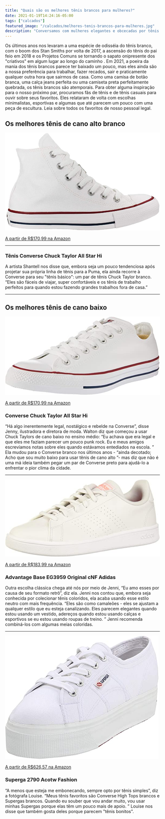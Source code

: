 ```yaml
---
title: "Quais são os melhores tênis brancos para mulheres?"
date: 2021-01-19T14:24:16-05:00
tags: ["calcados"]
featured_image: "/calcados/melhores-tenis-brancos-para-mulheres.jpg"
description: "Conversamos com mulheres elegantes e obcecadas por tênis sobre os melhores tênis brancos, com opções atléticas, cano alto, cano baixo, couro, lona e opções da moda de marcas como Nike, Asics, Reebok, Adidas, Yeezy, Superga, Feit e Converse."
---
```


Os últimos anos nos levaram a uma espécie de odisséia do tênis branco, com o boom dos Stan Smiths por volta de 2017, a ascensão do tênis do pai feio em 2018 e os Projetos Comuns se tornando o sapato onipresente dos "criativos" em algum lugar ao longo do caminho . Em 2021, a poeira da mania dos tênis brancos parece ter baixado um pouco, mas eles ainda são a nossa preferência para trabalhar, fazer recados, sair e praticamente qualquer outra hora que sairmos de casa. Como uma camisa de botão branca, uma calça jeans perfeita ou uma camiseta preta perfeitamente quebrada, os tênis brancos são atemporais. Para obter alguma inspiração para o nosso próximo par, procuramos fãs de tênis e de tênis casuais para ouvir sobre seus favoritos. Eles relataram de volta com escolhas minimalistas, esportivas e algumas que até parecem um pouco com uma peça de escultura. Leia sobre todos os favoritos de nosso pessoal legal.


## Os melhores tênis de cano alto branco

[![Tênis Converse Chuck Taylor All Star Hi](/calcados/converse-chuck-high-top.jpg)](https://www.amazon.com.br/All-Star-Converse-Taylor-Branco/dp/B07C36BPQN/ref=sr_1_5)

[A partir de R$170,99 na Amazon](https://www.amazon.com.br/All-Star-Converse-Taylor-Branco/dp/B07C36BPQN/ref=sr_1_5)

---

### Tênis Converse Chuck Taylor All Star Hi

A artista Shantell nos disse que, embora seja um pouco tendenciosa após projetar sua própria linha de tênis para a Puma, ela ainda recorre à Converse para seu "tênis básico": um par de tênis Chuck Taylor branco. “Eles são fáceis de viajar, super confortáveis e os tênis de trabalho perfeitos para quando estou fazendo grandes trabalhos fora de casa.”


---
## Os melhores tênis de cano baixo

[![Converse Chuck Taylor All Star Hi](/calcados/converse-chuck-taylor-all-star-ox.jpg)](https://www.amazon.com.br/T%C3%AAnis-Converse-Chuck-Taylor-Star/dp/B002EPGOEA/ref=sr_1_13)

[A partir de R$170,99 na Amazon](https://www.amazon.com.br/T%C3%AAnis-Converse-Chuck-Taylor-Star/dp/B002EPGOEA/ref=sr_1_13)

### Converse Chuck Taylor All Star Hi

“Há algo inerentemente legal, nostálgico e rebelde na Converse”, disse Jenny, ilustradora e diretora de moda. Walton diz que começou a usar Chuck Taylors de cano baixo no ensino médio: “Eu achava que era legal e que eles me faziam parecer um pouco punk rock. Eu e meus amigos escrevíamos notas sobre eles quando estávamos entediados na escola. ” Ela mudou para o Converse branco nos últimos anos - “ainda decotado; Acho que sou muito baixo para usar tênis de cano alto ”- mas diz que não é uma má ideia também pegar um par de Converse preto para ajudá-lo a enfrentar o pior clima da cidade.

---

[![Advantage Base EG3959 Original cNF Adidas](/calcados/adidas-advantage-base.jpg)](https://www.amazon.com.br/Feminino-Advantage-EG3959-Original-Adidas/dp/B0848DWBDB/ref=sr_1_29)

[A partir de R$183,99 na Amazon](https://www.amazon.com.br/Feminino-Advantage-EG3959-Original-Adidas/dp/B0848DWBDB/ref=sr_1_29)

### Advantage Base EG3959 Original cNF Adidas

Outra escolha clássica chega até nós por meio de Jenni, “Eu amo esses por causa de seu formato retrô”, diz ela. Jenni nos contou que, embora seja conhecida por colecionar tênis coloridos, ela acaba usando esse estilo neutro com mais frequência. “Eles são como camaleões - eles se ajustam a qualquer estilo que eu esteja canalizando. Eles parecem elegantes quando estou usando um vestido, adereços quando estou usando calças e esportivos se eu estou usando roupas de treino. ” Jenni recomenda combiná-los com algumas meias coloridas.


---

[![Superga 2790 Acotw Fashion](/calcados/superga-2750.jpg)](https://www.amazon.com.br/T%C3%AAnis-feminino-Superga-Fashion-Branco/dp/B008PGKLMI/ref=sr_1_14)

[A partir de R$626,57 na Amazon](https://www.amazon.com.br/T%C3%AAnis-feminino-Superga-Fashion-Branco/dp/B008PGKLMI/ref=sr_1_14)

### Superga 2790 Acotw Fashion

“A menos que esteja me embonecando, sempre opto por tênis simples”, diz a fotógrafa Louise. “Meus tênis favoritos são Converse High Tops brancos e Supergas brancos. Quando eu souber que vou andar muito, vou usar minhas Supergas porque elas têm um pouco mais de apoio. ” Louise nos disse que também gosta deles porque parecem "tênis bonitos".
